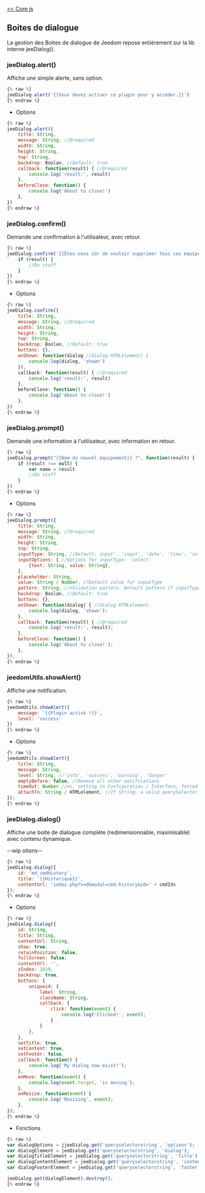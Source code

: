 [<< Core js](/fr_FR/dev/corejs/index)  
## Boites de dialogue

La gestion des Boites de dialogue de Jeedom repose entièrement sur la lib interne jeeDialog().

### jeeDialog.alert()

Affiche une simple alerte, sans option.

````js
{% raw %}
jeeDialog.alert('{{Vous devez activer ce plugin pour y accéder.}}')
{% endraw %}
````
- Options

````js
{% raw %}
jeeDialog.alert({
    title: String,
    message: String, //@required
    width: String,
    height: String,
    top: String,
    backdrop: Boolan, //Default: true
    callback: function(result) { //@required
        console.log('result:', result)
    },
    beforeClose: function() {
        console.log('About to close!')
    },
})
{% endraw %}
````


### jeeDialog.confirm()

Demande une confirmation à l'utilisateur, avec retour.

````js
{% raw %}
jeeDialog.confirm('{{Êtes-vous sûr de vouloir supprimer tous ces équipements ?}}', function(result) {
    if (result) {
        //Do stuff
    }
})
{% endraw %}
````
- Options

````js
{% raw %}
jeeDialog.confirm({
    title: String,
    message: String, //@required
    width: String,
    height: String,
    top: String,
    backdrop: Boolan, //Default: true
    buttons: {},
    onShown: function(dialog //dialog HTMLelement) {
        console.log(dialog, 'shown')
    }),
    callback: function(result) { //@required
        console.log('result:', result)
    },
    beforeClose: function() {
        console.log('About to close!')
    },
})
{% endraw %}
````


### jeeDialog.prompt()

Demande une information à l'utilisateur, avec information en retour.

````js
{% raw %}
jeeDialog.prompt("{{Nom du nouvel équipement}} ?", function(result) {
    if (result !== null) {
        var name = result
        //Do stuff
    }
})
{% endraw %}
````
- Options

````js
{% raw %}
jeeDialog.prompt({
    title: String,
    message: String, //@required
    width: String,
    height: String,
    top: String,
    inputType: String, //Default: input'. 'input', 'date', 'time', 'select', 'textarea'
    inputOptions: [ //Options for inputType: 'select'
        {text: String, value: String},
    ],
    placeholder: String,
    value: String / Number, //Default value for inputType
    pattern: String, //Validation pattern. Default pattern if inputType 'time' : '[0-9]{4}-[0-9]{2}-[0-9]{2}'
    backdrop: Boolan, //Default: true
    buttons: {},
    onShown: function(dialog) { //dialog HTMLelement
        console.log(dialog, 'shown');
    },
    callback: function(result) { //@required
        console.log('result:', result);
    },
    beforeClose: function() {
        console.log('About to close!');
    },
});
{% endraw %}
````

### jeedomUtils.showAlert()

Affiche une notification.  

````js
{% raw %}
jeedomUtils.showAlert({
    message: '{{Plugin activé !}}',
    level: 'success'
})
{% endraw %}
````

- Options

````js
{% raw %}
jeedomUtils.showAlert({
    title: String,
    message: String,
    level: String, //'info', 'success', 'warning', 'danger'
    emptyBefore: false, //Remove all other notifications
    timeOut: Number //ms, setting in Configuration / Interface, forced to 0 if level 'danger',
    attachTo: String / HTMLelement, //If String, a valid querySelector
});
{% endraw %}
````


### jeeDialog.dialog()

Affiche une boite de dialogue complète (redimensionnable, maximisable) avec contenu dynamique.

--wip otions--

````js
{% raw %}
jeeDialog.dialog({
    id: 'md_cmdHistory',
    title: '{{Historique}}',
    contentUrl: 'index.php?v=d&modal=cmd.history&id=' + cmdIds
});
{% endraw %}
````
- Options

````js
{% raw %}
jeeDialog.dialog({
    id: String,
    title: String,
    contentUrl: String,
    show: true,
    retainPosition: false,
    fullScreen: false,
    contentUrl: '',
    zIndex: 1019,
    backdrop: true,
    buttons: {
        uniqueid: {
            label: String,
            className: String,
            callback: {
                click: function(event) {
                    console.log('Clicked!', event);
                }
            }
        },
    },
    setTitle: true,
    setContent: true,
    setFooter: false,
    callback: function() {
        console.log('My dialog now exist!');
    },
    onMove: function(event) {
        console.log(event.target, 'is moving');
    },
    onResize: function(event) {
        console.log('Resizing', event);
    },
});
{% endraw %}
````

- Fonctions

````js
{% raw %}
var dialogOptions = jjeeDialog.get('queryselectorstring', 'options');
var dialogElement = jeeDialog.get('queryselectorstring', 'dialog');
var dialogTitleElement = jeeDialog.get('queryselectorstring', 'title');
var dialogContentElement = jeeDialog.get('queryselectorstring', 'content');
var dialogFooterElement = jeeDialog.get('queryselectorstring', 'footer');

jeeDialog.get(dialogElement).destroy();
{% endraw %}
````